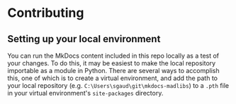 # Contributing

## Setting up your local environment

You can run the MkDocs content included in this repo locally as a test of your changes.
To do this, it may be easiest to make the local repository importable as a module in Python.
There are several ways to accomplish this, one of which is to create a virtual environment,
and add the path to your local repository (e.g. `C:\Users\sgaud\git\mkdocs-madlibs`) to a `.pth` file in your virtual environment's `site-packages` directory.
